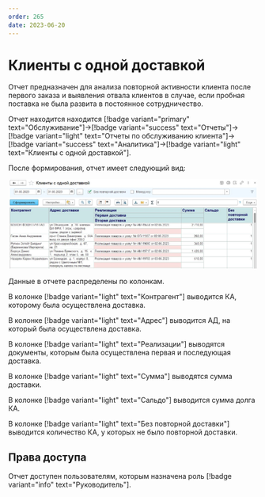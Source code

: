 ```yaml
---
order: 265
date: 2023-06-20
---
```

# Клиенты с одной доставкой 

Отчет предназначен для анализа повторной активности клиента после первого заказа и выявления отвала клиентов в случае, если пробная поставка не была развита в постоянное сотрудничество. 

Отчет находится находится [!badge variant="primary" text="Обслуживание"]->[!badge variant="success" text="Отчеты"]->[!badge variant="light" text="Отчеты по обслуживанию клиента"]->[!badge variant="success" text="Аналитика"]->[!badge variant="light" text="Клиенты с одной доставкой"].

После формирования, отчет имеет следующий вид:

![Клиенты с одной доставкой](/images/Отчет_клиенты_с_одной_доставкой.jpg)

Данные в отчете распределены по колонкам.

В колонке [!badge variant="light" text="Контрагент"] выводится КА, которому была осуществлена доставка.

В колонке [!badge variant="light" text="Адрес"] выводится АД, на который была осуществлена доставка.

В колонке [!badge variant="light" text="Реализации"] выводятся документы, которым была осуществлена первая и последующая доставка.

В колонке [!badge variant="light" text="Сумма"] выводятся сумма доставки.

В колонке [!badge variant="light" text="Сальдо"] выводится сумма долга КА.

В колонке [!badge variant="light" text="Без повторной доставки"] выводится количество КА, у которых не было повторной доставки.

## Права доступа

Отчет доступен пользователям, которым назначена роль [!badge variant="info" text="Руководитель"].